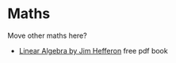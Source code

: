 Maths
=====

Move other maths here?

* [Linear Algebra by Jim Hefferon](https://hefferon.net/linearalgebra/) free pdf book
